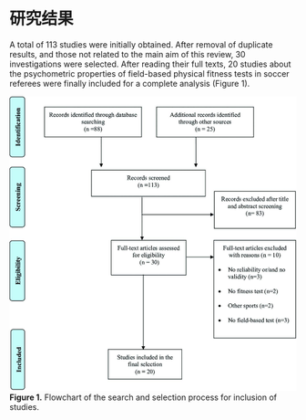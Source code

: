 # 研究结果

A total of 113 studies were initially obtained. After removal of duplicate results, and those not related to the main aim of this review, 30 investigations were selected. After reading their full texts, 20 studies about the psychometric properties of field-based physical fitness tests in soccer referees were finally included for a complete analysis (Figure 1).

![flowchart](../figures/flowchat.jpg)
**Figure 1.** Flowchart of the search and selection process for inclusion of studies.